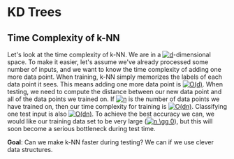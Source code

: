 # KD Trees

## Time Complexity of k-NN

Let's look at the time complexity of k-NN. We are in a <a href="https://www.codecogs.com/eqnedit.php?latex=d" target="_blank"><img src="https://latex.codecogs.com/gif.latex?d" title="d" /></a>-dimensional space. To make it easier, let's assume we've already processed some number of inputs, and we want to know the time complexity of adding one more data point. When training, k-NN simply memorizes the labels of each data point it sees. This means adding one more data point is <a href="https://www.codecogs.com/eqnedit.php?latex=O(d)" target="_blank"><img src="https://latex.codecogs.com/gif.latex?O(d)" title="O(d)" /></a>. When testing, we need to compute the distance between our new data point and all of the data points we trained on. If <a href="https://www.codecogs.com/eqnedit.php?latex=n" target="_blank"><img src="https://latex.codecogs.com/gif.latex?n" title="n" /></a> is the number of data points we have trained on, then our time complexity for training is <a href="https://www.codecogs.com/eqnedit.php?latex=O(dn)" target="_blank"><img src="https://latex.codecogs.com/gif.latex?O(dn)" title="O(dn)" /></a>. Classifying one test input is also <a href="https://www.codecogs.com/eqnedit.php?latex=O(dn)" target="_blank"><img src="https://latex.codecogs.com/gif.latex?O(dn)" title="O(dn)" /></a>. To achieve the best accuracy we can, we would like our training data set to be very large (<a href="https://www.codecogs.com/eqnedit.php?latex=n&space;\gg&space;0" target="_blank"><img src="https://latex.codecogs.com/gif.latex?n&space;\gg&space;0" title="n \gg 0" /></a>), but this will soon become a serious bottleneck during test time.

**Goal**: Can we make k-NN faster during testing? We can if we use clever data structures.
